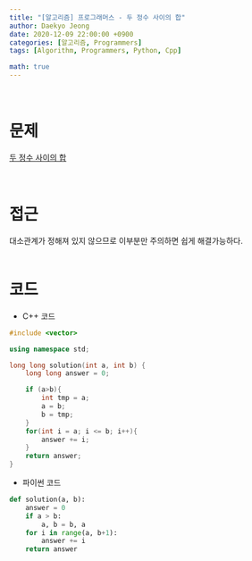 ```yaml
---
title: "[알고리즘] 프로그래머스 - 두 정수 사이의 합"
author: Daekyo Jeong
date: 2020-12-09 22:00:00 +0900
categories: [알고리즘, Programmers]
tags: [Algorithm, Programmers, Python, Cpp]

math: true
---
```


<br/>

# **문제**


[두 정수 사이의 합](https://programmers.co.kr/learn/courses/30/lessons/12912)

<br/>

# **접근**
대소관계가 정해져 있지 않으므로 이부분만 주의하면 쉽게 해결가능하다.    
<br/>

# **코드**

- C++ 코드

```cpp
#include <vector>

using namespace std;

long long solution(int a, int b) {
    long long answer = 0;

    if (a>b){
        int tmp = a;
        a = b;
        b = tmp;
    }
    for(int i = a; i <= b; i++){
        answer += i;
    }
    return answer;
}
```

- 파이썬 코드   

```py
def solution(a, b):
    answer = 0
    if a > b:
        a, b = b, a
    for i in range(a, b+1):
        answer += i
    return answer
```

<br/>

